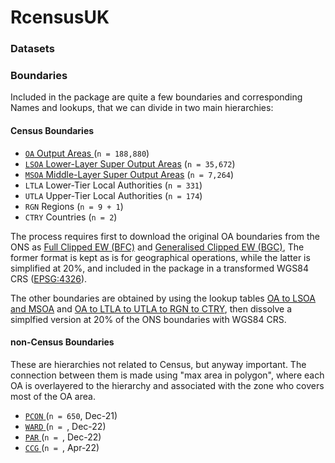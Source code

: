 # RcensusUK

### Datasets




### Boundaries

Included in the package are quite a few boundaries and corresponding Names and lookups, that we can divide in two main hierarchies:

#### Census Boundaries

- [`OA` Output Areas ](https://geoportal.statistics.gov.uk/search?collection=Dataset&sort=name&tags=all(BDY_OA%2CDEC_2021)) (`n = 188,880`)
- [`LSOA` Lower-Layer Super Output Areas](https://geoportal.statistics.gov.uk/search?collection=Dataset&sort=name&tags=all(BDY_OA%2CDEC_2021)) 
  (`n = 35,672`)
- [`MSOA` Middle-Layer Super Output Areas](https://geoportal.statistics.gov.uk/search?collection=Dataset&sort=name&tags=all(BDY_OA%2CDEC_2021))
   (`n = 7,264`)
- `LTLA` Lower-Tier Local Authorities (`n = 331`)
- `UTLA` Upper-Tier Local Authorities (`n = 174`)
- `RGN` Regions (`n = 9 + 1`)
- `CTRY` Countries (`n = 2`)

The process requires first to download the original OA boundaries from the ONS as [Full Clipped EW (BFC)]() and [Generalised Clipped EW (BGC)](), The former format is kept as is for geographical operations, while the latter is simplified at 20%, and included in the package in a transformed WGS84 CRS ([EPSG:4326]()).

The other boundaries are obtained by using the lookup tables [OA to LSOA and MSOA]() and [OA to LTLA to UTLA to RGN to CTRY](), then dissolve a simplfied version at 20% of the ONS boundaries with WGS84 CRS.

#### non-Census Boundaries

These are hierarchies not related to Census, but anyway important. The connection between them is made using "max area in polygon", where each OA is overlayered to the hierarchy and associated with the zone who covers most of the OA area.

- [`PCON` ]() (`n = 650`, Dec-21)
- [`WARD` ]() (`n = `, Dec-22)
- [`PAR` ]() (`n = `, Dec-22)
- [`CCG` ]() (`n = `, Apr-22)



